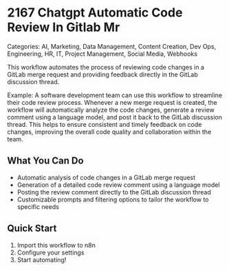 # 2167 Chatgpt Automatic Code Review In Gitlab Mr

Categories: AI, Marketing, Data Management, Content Creation, Dev Ops, Engineering, HR, IT, Project Management, Social Media, Webhooks

This workflow automates the process of reviewing code changes in a GitLab merge request and providing feedback directly in the GitLab discussion thread.

Example: A software development team can use this workflow to streamline their code review process. Whenever a new merge request is created, the workflow will automatically analyze the code changes, generate a review comment using a language model, and post it back to the GitLab discussion thread. This helps to ensure consistent and timely feedback on code changes, improving the overall code quality and collaboration within the team.

## What You Can Do
- Automatic analysis of code changes in a GitLab merge request
- Generation of a detailed code review comment using a language model
- Posting the review comment directly to the GitLab discussion thread
- Customizable prompts and filtering options to tailor the workflow to specific needs

## Quick Start
1. Import this workflow to n8n
2. Configure your settings
3. Start automating!


